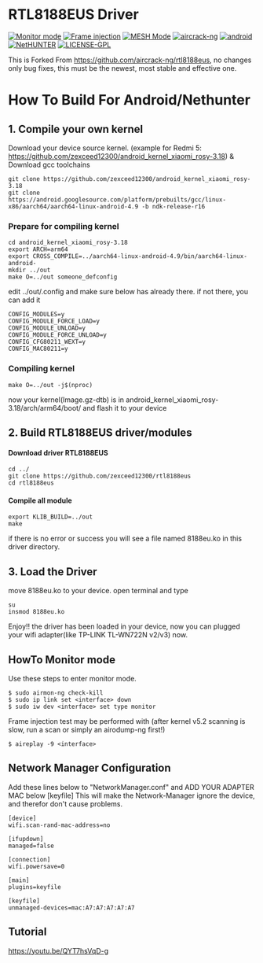 # RTL8188EUS Driver
[![Monitor mode](https://img.shields.io/badge/monitor%20mode-supported-brightgreen.svg)](#) [![Frame injection](https://img.shields.io/badge/frame%20injection-supported-brightgreen)](#) [![MESH Mode](https://img.shields.io/badge/mesh%20mode-supported-brightgreen.svg)](#) [![aircrack-ng](https://img.shields.io/badge/aircrack--ng-supported-blue.svg)](#) [![android](https://img.shields.io/badge/android-supported-blue.svg)](#) [![NetHUNTER](https://img.shields.io/badge/NetHUNTER-supported-red.svg)](#) [![LICENSE-GPL](https://img.shields.io/badge/license-GPL--v3.0-orange)](https://github.com/zexceed12300/rtl8188eus/blob/master/LICENSE)

This is Forked From https://github.com/aircrack-ng/rtl8188eus, no changes only bug fixes, this must be the newest, most stable and effective one.

# How To Build For Android/Nethunter
## 1. Compile your own kernel
Download your device source kernel. (example for Redmi 5: https://github.com/zexceed12300/android_kernel_xiaomi_rosy-3.18) & Download gcc toolchains
```
git clone https://github.com/zexceed12300/android_kernel_xiaomi_rosy-3.18
git clone https://android.googlesource.com/platform/prebuilts/gcc/linux-x86/aarch64/aarch64-linux-android-4.9 -b ndk-release-r16
```
### Prepare for compiling kernel
```
cd android_kernel_xiaomi_rosy-3.18
export ARCH=arm64
export CROSS_COMPILE=../aarch64-linux-android-4.9/bin/aarch64-linux-android-
mkdir ../out
make O=../out someone_defconfig
```
edit ../out/.config and make sure below has already there. if not there, you can add it
```
CONFIG_MODULES=y
CONFIG_MODULE_FORCE_LOAD=y
CONFIG_MODULE_UNLOAD=y
CONFIG_MODULE_FORCE_UNLOAD=y
CONFIG_CFG80211_WEXT=y
CONFIG_MAC80211=y
```
### Compiling kernel
```
make O=../out -j$(nproc)
```
now your kernel(Image.gz-dtb) is in android_kernel_xiaomi_rosy-3.18/arch/arm64/boot/ and flash it to your device
## 2. Build RTL8188EUS driver/modules
#### Download driver RTL8188EUS
```
cd ../
git clone https://github.com/zexceed12300/rtl8188eus
cd rtl8188eus
```
#### Compile all module 
```
export KLIB_BUILD=../out
make
```
if there is no error or success you will see a file named 8188eu.ko in this driver directory. 
## 3. Load the Driver
move 8188eu.ko to your device. open terminal and type
```
su
insmod 8188eu.ko
```
Enjoy!! the driver has been loaded in your device, now you can plugged your wifi adapter(like TP-LINK TL-WN722N v2/v3) now.
## HowTo Monitor mode
Use these steps to enter monitor mode.
```
$ sudo airmon-ng check-kill
$ sudo ip link set <interface> down
$ sudo iw dev <interface> set type monitor
```
Frame injection test may be performed with
(after kernel v5.2 scanning is slow, run a scan or simply an airodump-ng first!)
```
$ aireplay -9 <interface>
```
## Network Manager Configuration
Add these lines below to "NetworkManager.conf" and ADD YOUR ADAPTER MAC below [keyfile] This will make the Network-Manager ignore the device, and therefor don't cause problems.
```
[device]
wifi.scan-rand-mac-address=no

[ifupdown]
managed=false

[connection]
wifi.powersave=0

[main]
plugins=keyfile

[keyfile]
unmanaged-devices=mac:A7:A7:A7:A7:A7
```
## Tutorial
https://youtu.be/QYT7hsVqD-g
